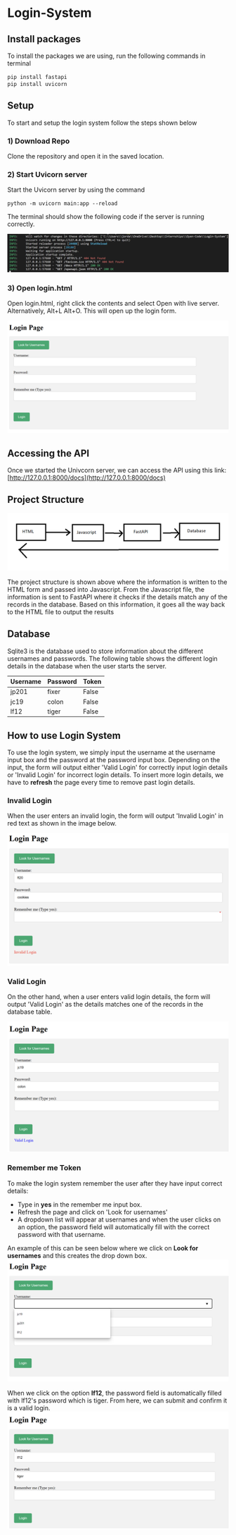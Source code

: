 # Login-System

## Install packages

To install the packages we are using, run the following commands in terminal

```
pip install fastapi
pip install uvicorn
```

## Setup 

To start and setup the login system follow the steps shown below

### 1) Download Repo

Clone the repository and open it in the saved location.

### 2) Start Uvicorn server

Start the Uvicorn server by using the command 

```
python -m uvicorn main:app --reload
```
The terminal should show the following code if the server is running correctly.

![img](https://github.com/jyc119/Login-System/blob/main/misc/univorn_server.png)

### 3) Open login.html

Open login.html, right click the contents and select Open with live server. Alternatively, Alt+L Alt+O. This will open up the login form.

![img](https://github.com/jyc119/Login-System/blob/main/misc/login-page.png)

## Accessing the API

Once we started the Univcorn server, we can access the API using this link: [http://127.0.0.1:8000/docs](http://127.0.0.1:8000/docs)

## Project Structure

![img](https://github.com/jyc119/Login-System/blob/main/misc/Project_structure.png)

The project structure is shown above where the information is written to the HTML form and passed into Javascript. From the Javascript file, the information is sent to FastAPI where it checks if the details match any of the records in the database. Based on this information, it goes all the way back to the HTML file to output the results

## Database 

Sqlite3 is the database used to store information about the different usernames and passwords. The following table shows the different login details in the database when the user starts the server.

| Username | Password |  Token  |
| -------- | -------  | ------- |
| jp201    | fixer    |  False  |
| jc19     | colon    |  False  |
| lf12     | tiger    |  False  |

## How to use Login System

To use the login system, we simply input the username at the username input box and the password at the password input box. Depending on the input, the form will output either 'Valid Login' for correctly input login details or 'Invalid Login' for incorrect login details. To insert more login details, we have to **refresh** the page every time to remove past login details.

### Invalid Login
When the user enters an invalid login, the form will output 'Invalid Login' in red text as shown in the image below.

![img](https://github.com/jyc119/Login-System/blob/main/misc/invalid_login.png)

### Valid Login
On the other hand, when a user enters valid login details, the form will output 'Valid Login' as the details matches one of the records in the database table.

![img](https://github.com/jyc119/Login-System/blob/main/misc/valid_login.png)

### Remember me Token
To make the login system remember the user after they have input correct details:

* Type in **yes** in the remember me input box.
* Refresh the page and click on 'Look for usernames'
* A dropdown list will appear at usernames and when the user clicks on an option, the password field will automatically fill with the correct password with that username. 

An example of this can be seen below where we click on **Look for usernames** and this creates the drop down box.
![img](https://github.com/jyc119/Login-System/blob/main/misc/dropdown_user.png)

When we click on the option **lf12**, the password field is automatically filled with lf12's password which is tiger. From here, we can submit and confirm it is a valid login. 
![img](https://github.com/jyc119/Login-System/blob/main/misc/dropdown_pass.png)

